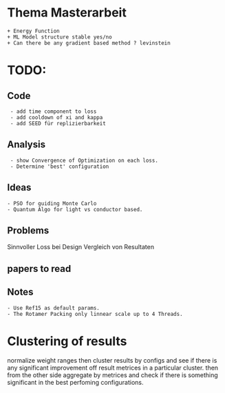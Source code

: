 # Thema Masterarbeit
    + Energy Function
    + ML Model structure stable yes/no
    + Can there be any gradient based method ? levinstein

# TODO: 
## Code
     - add time component to loss
     - add cooldown of xi and kappa
     - add SEED für replizierbarkeit
## Analysis
     - show Convergence of Optimization on each loss.
     - Determine 'best' configuration

## Ideas
    - PSO for guiding Monte Carlo
    - Quantum Algo for light vs conductor based.

## Problems
Sinnvoller Loss bei Design
Vergleich von Resultaten
## papers to read


## Notes
    - Use Ref15 as default params.
    - The Rotamer Packing only linnear scale up to 4 Threads.

# Clustering of results
normalize weight ranges then cluster results by configs and see if there is any significant 
improvement off result metrices in a particular cluster. 
then from the other side aggregate by metrices and check if there is something significant in the best perfoming configurations.

